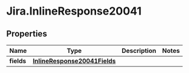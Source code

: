 # Jira.InlineResponse20041

## Properties

Name | Type | Description | Notes
------------ | ------------- | ------------- | -------------
**fields** | [**InlineResponse20041Fields**](InlineResponse20041Fields.md) |  | 


